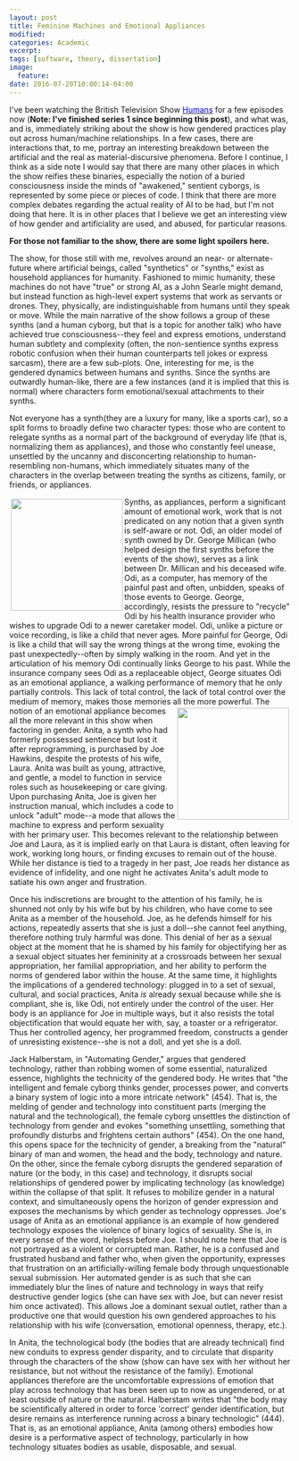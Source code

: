 ```yaml
---
layout: post
title: Feminine Machines and Emotional Appliances
modified:
categories: Academic
excerpt:
tags: [software, theory, dissertation]
image:
  feature:
date: 2016-07-20T10:00:14-04:00
---
```



I've been watching the British Television Show [<font color="blue">Humans</font>](https://en.wikipedia.org/wiki/Humans_(TV_series)) for a few episodes now (<strong>Note: I've finished series 1 since beginning this post</strong>), and what was, and is, immediately striking about the show is how gendered practices play out across human/machine relationships. In a few cases, there are interactions that, to me, portray an interesting breakdown between the artificial and the real as material-discursive phenomena. Before I continue, I think as a side note I would say that there are many other places in which the show reifies these binaries, especially the notion of a buried consciousness inside the minds of "awakened," sentient cyborgs, is represented by some piece or pieces of code. I think that there are more complex debates regarding the actual reality of AI to be had, but I'm not doing that here. It is in other places that I believe we get an interesting view of how gender and artificiality are used, and abused, for particular reasons.

<strong>For those not familiar to the show, there are some light spoilers here.</strong> 

The show, for those still with me, revolves around an near- or alternate-future where artificial beings, called "synthetics" or "synths," exist as household appliances for humanity. Fashioned to mimic humanity,  these machines do not have "true" or strong AI, as a John Searle might demand, but instead function as high-level expert systems that work as servants or drones. They, physically, are indistinguishable from humans until they speak or move. While the main narrative of the show follows a group of these synths (and a human cyborg, but that is a topic for another talk) who have achieved true consciousness--they feel and express emotions, understand human subtlety and complexity (often, the non-sentience synths express robotic confusion when their human counterparts tell jokes or express sarcasm), there are a few sub-plots. One, interesting for me, is the gendered dynamics between humans and synths. Since the synths are outwardly human-like, there are a few instances (and it is implied that this is normal) where characters form emotional/sexual attachments to their synths. 

Not everyone has a synth(they are a luxury for many, like a sports car), so a split forms to broadly define two character types: those who are content to relegate synths as a normal part of the background of everyday life (that is, normalizing them as appliances), and those who constantly feel unease, unsettled by the uncanny and disconcerting relationship to human-resembling non-humans, which immediately situates many of the characters in the overlap between treating the synths as citizens, family, or friends, or appliances.


<img src="{{ site.url }}{{ site.baseurl }}/images/odi.jpg" style=" width: 200px; height: auto; float: left; margin: 3px;" alt="">
Synths, as appliances, perform a significant amount of emotional work, work that is not predicated on any notion that a given synth is self-aware or not. Odi, an older model of synth owned by Dr. George Millican (who helped design the first synths before the events of the show), serves as a link between Dr. Millican and his deceased wife. Odi, as a computer, has memory of the painful past and often, unbidden, speaks of those events to George. George, accordingly, resists the pressure to "recycle" Odi by his health insurance provider who wishes to upgrade Odi to a newer caretaker model. Odi, unlike a picture or voice recording, is like a child that never ages. More painful for George, Odi is like a child that will say the wrong things at the wrong time, evoking the past unexpectedly--often by simply walking in the room. And yet in the articulation of his memory Odi continually links George to his past. While the insurance company sees Odi as a replaceable object, George situates Odi as an emotional appliance, a walking performance of memory that he only partially controls. This lack of total control, the lack of total control over the medium of memory, makes those memories all the more powerful.

<img src="{{ site.url }}{{ site.baseurl }}/images/anita.jpg" style=" width: 200px; height: auto; float: right; margin: 3px;" alt="">
The notion of an emotional appliance becomes all the more relevant in this show when factoring in gender. Anita, a synth who had formerly possessed sentience but lost it after reprogramming, is purchased by Joe Hawkins, despite the protests of his wife, Laura. Anita was built as young, attractive, and gentle, a model to function in service roles such as housekeeping or care giving. Upon purchasing Anita, Joe is given her instruction manual, which includes a code to unlock "adult" mode--a mode that allows the machine to express and perform sexuality with her primary user. This becomes relevant to the relationship between Joe and Laura, as it is implied early on that Laura is distant, often leaving for work, working long hours, or finding excuses to remain out of the house. While her distance is tied to a tragedy in her past, Joe reads her distance as evidence of infidelity, and one night he activates Anita's adult mode to satiate his own anger and frustration.

Once his indiscretions are brought to the attention of his family, he is shunned not only by his wife but by his children, who have come to see Anita as a member of the household. Joe, as he defends himself for his actions, repeatedly asserts that she is just a doll--she cannot feel anything, therefore nothing truly harmful was done. This denial of her as a sexual object at the moment that he is shamed by his family for objectifying her as a sexual object situates her femininity at a crossroads between her sexual appropriation, her familial appropriation, and her ability to perform the norms of gendered labor within the house. At the same time, it highlights the implications of a gendered technology: plugged in to a set of sexual, cultural, and social practices, Anita <em>is</em> already sexual because while she is compliant, she is, like Odi, not entirely under the control of the user. Her body is an appliance for Joe in multiple ways, but it also resists the total objectification that would equate her with, say, a toaster or a refrigerator. Thus her controlled agency, her programmed freedom, constructs a gender of unresisting existence--she is not a doll, and yet she is a doll. 

Jack Halberstam, in "Automating Gender," argues that gendered technology, rather than robbing women of some essential, naturalized essence, highlights the technicity of the gendered body. He writes that "the intelligent and female cyborg thinks gender, processes power, and converts a binary system of logic into a more intricate network" (454). That is, the melding of gender and technology into constituent parts (merging the natural and the technological), the female cyborg unsettles the distinction of technology from gender and evokes "something unsettling, something that profoundly disturbs and frightens certain authors" (454). On the one hand, this opens space for the technicity of gender, a breaking from the "natural" binary of man and women, the head and the body, technology and nature. On the other, since the female cyborg disrupts the gendered separation of nature (or the body, in this case) and technology, it disrupts social relationships of gendered power by implicating technology (as knowledge) within the collapse of that split. It refuses to mobilize gender in a natural context, and simultaneously opens the horizon of gender expression and exposes the mechanisms by which gender as technology oppresses. Joe's usage of Anita as an emotional appliance is an example of how gendered technology exposes the violence of binary logics of sexuality. She is, in every sense of the word, helpless before Joe. I should note here that Joe is not portrayed as a violent or corrupted man. Rather, he is a confused and frustrated husband and father who, when given the opportunity, expresses that frustration on an artificially-willing female body through unquestionable sexual submission. Her automated gender is as such that she can immediately blur the lines of nature and technology in ways that reify destructive gender logics (she can have sex with Joe, but can never resist him once activated). This allows Joe a dominant sexual outlet, rather than a productive one that would question his own gendered approaches to his relationship with his wife (conversation, emotional openness, therapy, etc.). 

In Anita, the technological body (the bodies that are already technical) find new conduits to express gender disparity, and to circulate that disparity through the characters of the show (show can have sex with her without her resistance, but not without the resistance of the family). Emotional appliances therefore are the uncomfortable expressions of emotion that play across technology that has been seen up to now as ungendered, or at least outside of nature or the natural. Halberstam writes that "the body may be scientifically altered in order to force 'correct' gender identification, but desire remains as interference running across a binary technologic" (444). That is, as an emotional appliance, Anita (among others) embodies how desire is a performative aspect of technology, particularly in how technology situates bodies as usable, disposable, and sexual. 
